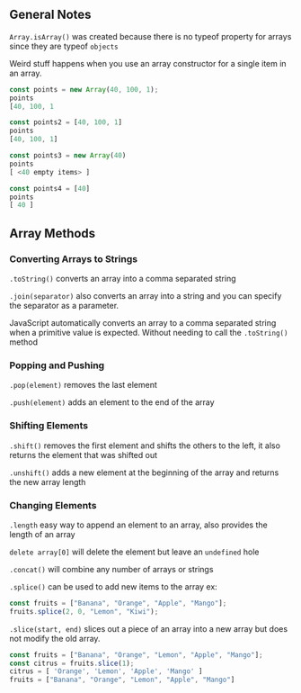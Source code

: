 ## General Notes

`Array.isArray()` was created because there is no typeof property for arrays since they are typeof `objects`

Weird stuff happens when you use an array constructor for a single item in an array.

```javascript
const points = new Array(40, 100, 1);
points
[40, 100, 1

const points2 = [40, 100, 1]
points
[40, 100, 1]

const points3 = new Array(40)
points
[ <40 empty items> ]

const points4 = [40]
points
[ 40 ]
```

## Array Methods

### Converting Arrays to Strings

`.toString()` converts an array into a comma separated string

`.join(separator)` also converts an array into a string and you can specify the separator as a parameter.

JavaScript automatically converts an array to a comma separated string when a primitive value is expected. Without needing to call the `.toString()` method

### Popping and Pushing

`.pop(element)` removes the last element

`.push(element)` adds an element to the end of the array

### Shifting Elements

`.shift()` removes the first element and shifts the others to the left, it also returns the element that was shifted out

`.unshift()` adds a new element at the beginning of the array and returns the new array length

### Changing Elements

`.length` easy way to append an element to an array, also provides the length of an array

`delete array[0]` will delete the element but leave an `undefined` hole

`.concat()` will combine any number of arrays or strings

`.splice()` can be used to add new items to the array ex:

```javascript
const fruits = ["Banana", "Orange", "Apple", "Mango"];
fruits.splice(2, 0, "Lemon", "Kiwi");
```

`.slice(start, end)` slices out a piece of an array into a new array but does not modify the old array.

```javascript
const fruits = ["Banana", "Orange", "Lemon", "Apple", "Mango"];
const citrus = fruits.slice(1);
citrus = [ 'Orange', 'Lemon', 'Apple', 'Mango' ]
fruits = ["Banana", "Orange", "Lemon", "Apple", "Mango"]
```

